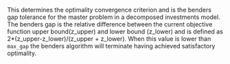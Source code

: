This determines the optimality convergence criterion and is the benders gap tolerance for the master problem in a decomposed investments model. The benders gap is the relative difference between the current objective function upper bound(z_upper) and lower bound (z_lower) and is defined as 2*(z_upper-z_lower)/(z_upper + z_lower). When this value is lower than `max_gap` the benders algorithm will terminate having achieved satisfactory optimality.